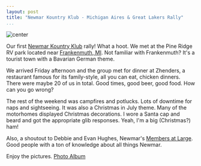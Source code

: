 ```yaml
---
layout: post  
title: "Newmar Kountry Klub - Michigan Aires & Great Lakers Rally"
...
```


![center](https://newmarkountryklub.com/wp-content/uploads/2018/11/newmar-logo-home.png)

Our first [Newmar Kountry Klub](https://newmarkountryklub.com) rally! What a hoot. We met at the Pine Ridge RV park located near [Frankenmuth, MI](https://www.frankenmuth.org). Not familiar with Frankenmuth? It's a tourist town with a Bavarian German theme.

We arrived Friday afternoon and the group met for dinner at Zhenders, a restaurant famous for its family-style, all you can eat, chicken dinners. There were maybe 20 of us in total. Good times, good beer, good food. How can you go wrong?

The rest of the weekend was campfires and potlucks. Lots of downtime for naps and sightseeing. It was also a Christmas in July theme. Many of the motorhomes displayed Christmas decorations. I wore a Santa cap and beard and got the appropriate glib responses. Yeah, I'm a big (Christmas?) ham!

Also, a shoutout to Debbie and Evan Hughes, Newmar's [Members at Large](https://newmarkountryklub.com/members-at-large/). Good people with a ton of knowledge about all things Newmar. 

Enjoy the pictures. [Photo Album](<https://photos.app.goo.gl/37rwsUTxXon8Q5Mn9>)

